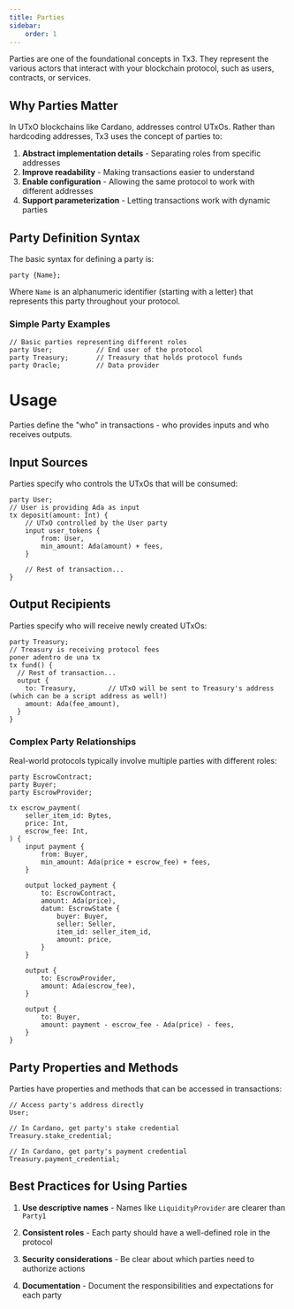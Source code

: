 ```yaml
---
title: Parties
sidebar:
    order: 1
---
```


Parties are one of the foundational concepts in Tx3. They represent the various actors that interact with your blockchain protocol, such as users, contracts, or services.

## Why Parties Matter

In UTxO blockchains like Cardano, addresses control UTxOs. Rather than hardcoding addresses, Tx3 uses the concept of parties to:

1. **Abstract implementation details** - Separating roles from specific addresses
2. **Improve readability** - Making transactions easier to understand
3. **Enable configuration** - Allowing the same protocol to work with different addresses
4. **Support parameterization** - Letting transactions work with dynamic parties

## Party Definition Syntax

The basic syntax for defining a party is:

```tx3
party {Name};
```

Where `Name` is an alphanumeric identifier (starting with a letter) that represents this party throughout your protocol.

### Simple Party Examples

```tx3
// Basic parties representing different roles
party User;           // End user of the protocol
party Treasury;       // Treasury that holds protocol funds
party Oracle;         // Data provider
```

# Usage

Parties define the "who" in transactions - who provides inputs and who receives outputs.

## Input Sources

Parties specify who controls the UTxOs that will be consumed:

```tx3
party User;
// User is providing Ada as input
tx deposit(amount: Int) {
    // UTxO controlled by the User party
    input user_tokens {
        from: User,
        min_amount: Ada(amount) + fees,
    }

    // Rest of transaction...
}
```

## Output Recipients

Parties specify who will receive newly created UTxOs:

```tx3
party Treasury;
// Treasury is receiving protocol fees
poner adentro de una tx
tx fund() {
  // Rest of transaction...
  output {
    to: Treasury,        // UTxO will be sent to Treasury's address (which can be a script address as well!)
    amount: Ada(fee_amount),
  }
}
```


### Complex Party Relationships

Real-world protocols typically involve multiple parties with different roles:

```tx3
party EscrowContract;
party Buyer;
party EscrowProvider;

tx escrow_payment(
    seller_item_id: Bytes,
    price: Int,
    escrow_fee: Int,
) {
    input payment {
        from: Buyer,
        min_amount: Ada(price + escrow_fee) + fees,
    }

    output locked_payment {
        to: EscrowContract,
        amount: Ada(price),
        datum: EscrowState {
            buyer: Buyer,
            seller: Seller,
            item_id: seller_item_id,
            amount: price,
        }
    }

    output {
        to: EscrowProvider,
        amount: Ada(escrow_fee),
    }

    output {
        to: Buyer,
        amount: payment - escrow_fee - Ada(price) - fees,
    }
}
```

## Party Properties and Methods
Parties have properties and methods that can be accessed in transactions:

```tx3
// Access party's address directly
User;

// In Cardano, get party's stake credential
Treasury.stake_credential;

// In Cardano, get party's payment credential
Treasury.payment_credential;
```


## Best Practices for Using Parties

1. **Use descriptive names** - Names like `LiquidityProvider` are clearer than `Party1`

2. **Consistent roles** - Each party should have a well-defined role in the protocol

3. **Security considerations** - Be clear about which parties need to authorize actions

4. **Documentation** - Document the responsibilities and expectations for each party
